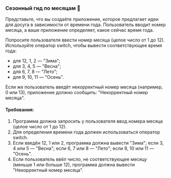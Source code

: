 
### Сезонный гид по месяцам 🍂

Представьте, что вы создаёте приложение, которое предлагает идеи для досуга в зависимости от времени года. Пользователь вводит номер месяца, а ваше приложение определяет, какое сейчас время года.

Попросите пользователя ввести номер месяца (целое число от 1 до 12). Используйте оператор switch, чтобы вывести соответствующее время года:

- для 12, 1, 2 — "Зима";
- для 3, 4, 5 — "Весна";
- для 6, 7, 8 — "Лето";
- для 9, 10, 11 — "Осень".

Если же пользователь введёт некорректный номер месяца (например, 0 или 13), приложение должно сообщить: "Некорректный номер месяца".

#### Требования:
1. Программа должна запросить у пользователя ввод номера месяца (целое число от 1 до 12).
2. Для определения времени года должен использоваться оператор switch.
3. Если введён 12, 1 или 2, программа должна вывести "Зима"; если 3, 4 или 5 — "Весна"; если 6, 7 или 8 — "Лето"; если 9, 10 или 11 — "Осень".
4. Если пользователь ввёл число, не соответствующее месяцу (меньше 1 или больше 12), программа должна вывести "Некорректный номер месяца".